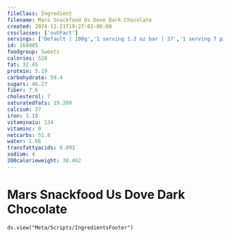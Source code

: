 ```yaml
---
fileClass: Ingredient
filename: Mars Snackfood Us Dove Dark Chocolate
created: 2024-12-21T19:27:02-06:00
cssclasses: ['nutFact']
servings: ['Default | 100g','1 serving 1.3 oz bar | 37','1 serving 7 pieces | 42']
id: 168805
foodgroup: Sweets
calories: 520
fat: 32.45
protein: 5.19
carbohydrate: 59.4
sugars: 46.27
fiber: 7.6
cholesterol: 7
saturatedfats: 19.209
calcium: 37
iron: 3.18
vitaminaiu: 134
vitaminc: 0
netcarbs: 51.8
water: 1.66
transfattyacids: 0.093
sodium: 4
200calorieweight: 38.462
---
```


# Mars Snackfood Us Dove Dark Chocolate

```dataviewjs
dv.view("Meta/Scripts/IngredientsFooter")
```